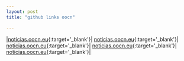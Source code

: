 ```yaml
---
layout: post
title: "github links oocn"

---
```



|[noticias.oocn.eu](http://noticias.oocn.eu){:target='_blank'}|	[noticias.oocn.eu](http://xooiox.github.io){:target='_blank'}|	[noticias.oocn.eu](https://github.com/xooiox/xooiox.github.io){:target='_blank'}|	[noticias.oocn.eu](http://xooiox.github.io/){:target='_blank'}|	[noticias.oocn.eu](https://github.com/xooiox/xooiox.github.io/blob/master/CNAME){:target='_blank'}|
